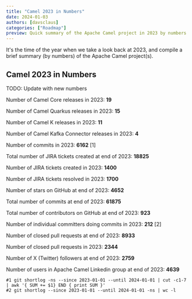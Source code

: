```yaml
---
title: "Camel 2023 in Numbers"
date: 2024-01-03
authors: [davsclaus]
categories: ["Roadmap"]
preview: Quick summary of the Apache Camel project in 2023 by numbers
---
```


It's the time of the year when we take a look back at 2023, and compile a brief summary (by numbers) of the Apache Camel project(s).

## Camel 2023 in Numbers

TODO: Update with new numbers

Number of Camel Core releases in 2023: **19**

Number of Camel Quarkus releases in 2023: **15**

Number of Camel K releases in 2023: **11**

Number of Camel Kafka Connector releases in 2023: **4**

Number of commits in 2023: **6162** [1]

Total number of JIRA tickets created at end of 2023: **18825**

Number of JIRA tickets created in 2023: **1400**

Number of JIRA tickets resolved in 2023: **1700**

Number of stars on GitHub at end of 2023: **4652**

Total number of commits at end of 2023: **61875**

Total number of contributors on GitHub at end of 2023: **923**

Number of individual committers doing commits in 2023: **212** [2]

Number of closed pull requests at end of 2023: **8933**

Number of closed pull requests in 2023: **2344**

Number of X (Twitter) followers at end of 2023: **2759**

Number of users in Apache Camel Linkedin group at end of 2023: **4639** 

```
#1 git shortlog -ns --since 2023-01-01 --until 2024-01-01 | cut -c1-7 | awk '{ SUM += $1} END { print SUM }'
#2 git shortlog --since 2023-01-01 --until 2024-01-01 -ns | wc -l
```
